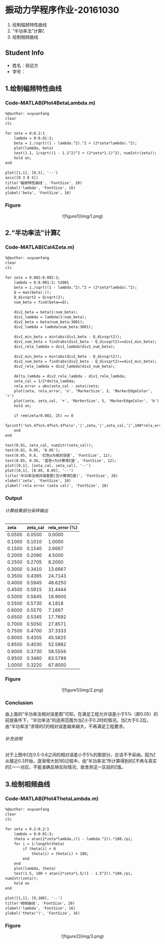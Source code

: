 # 振动力学程序作业-20161030
1. 绘制幅频特性曲线
1.  “半功率法”计算ζ
1.  绘制相频曲线

## Student Info
* 姓名：徐远方
* 学号：

## 1.绘制幅频特性曲线
### Code-MATLAB(Plot4BetaLambda.m)
    %@author: xuyuanfang
    clear
    clc
    
    for zeta = 0:0.2:1
        lambda = 0:0.01:3;
        beta = 1./sqrt((1 - lambda.^2).^2 + (2*zeta*lambda).^2);
        plot(lambda, beta)
        text(1.1, 1/sqrt((1 - 1.1^2)^2 + (2*zeta*1.1)^2), num2str(zeta));
        hold on;
    end
    
    plot([1,1], [0,5], '--')
    axis([0 3 0 5])
    title('幅频特性曲线', 'FontSize', 20)
    xlabel('lambda', 'FontSize', 16)
    ylabel('beta', 'FontSize', 16)

### Figure
<center>
![figure1](img/1.png)
</center>

## 2.“半功率法”计算ζ
### Code-MATLAB(Cal4Zeta.m)
    %@author: xuyuanfang
    clear 
    clc
    
    for zeta = 0.002:0.002:1;
        lambda = 0:0.001:3; %3001
        beta = 1./sqrt((1 - lambda.^2).^2 + (2*zeta*lambda).^2);
        Q = max(beta(:));
        Q_divsqrt2 = Q/sqrt(2);
        num_beta = find(beta==Q);
    
        div1_beta = beta(1:num_beta);
        div1_lambda = lambda(1:num_beta);
        div2_beta = beta(num_beta:3001);
        div2_lambda = lambda(num_beta:3001);
    
        div1_min_beta = min(abs(div1_beta - Q_divsqrt2));
        div1_num_beta = find(abs(div1_beta - Q_divsqrt2)==div1_min_beta);
        div1_rele_lambda = div1_lambda(div1_num_beta);
    
        div2_min_beta = min(abs(div2_beta - Q_divsqrt2));
        div2_num_beta = find(abs(div2_beta - Q_divsqrt2)==div2_min_beta);
        div2_rele_lambda = div2_lambda(div2_num_beta);
    
        delta_lambda = div2_rele_lambda - div1_rele_lambda;
        zeta_cal = 1/2*delta_lambda;
        rela_error = abs(zeta_cal - zeta)/zeta;
        plot(zeta, rela_error, 'o', 'MarkerSize', 3, 'MarkerEdgeColor', 'r')
        plot(zeta, zeta_cal, '+', 'MarkerSize', 5, 'MarkerEdgeColor', 'b')
        hold on;
    
        if rem(zeta/0.002, 25) == 0
            fprintf('%s%.4f%s%.4f%s%.4f%s\n','|',zeta,'|',zeta_cal,'|',100*rela_error,'|');
        end
    end
    
    text(0.01, zeta_cal, num2str(zeta_cal));
    text(0.01, 0.05, '0.05');
    text(0.05, 0.6, '红色o为相对误差', 'FontSize', 12);
    text(0.05, 0.56, '蓝色+为计算得ζ值', 'FontSize', 12);
    plot([0,1], [zeta_cal, zeta_cal], '--')
    plot([0,1], [0.05, 0.05], '--')
    title('半功率法相对误差图(含计算得ζ值)', 'FontSize', 20)
    xlabel('zeta', 'FontSize', 16)
    ylabel('rela error (zeta cal)', 'FontSize', 16)

### Output
###### 计算结果部分采样输出
| zeta | zeta_cal | rela_error (%) |
| :------- | :-------| :-------|
| 0.0500 | 0.0500 | 0.0000 |
| 0.1000 | 0.1010 | 1.0000 |
| 0.1500 | 0.1540 | 2.6667 |
| 0.2000 | 0.2090 | 4.5000 |
| 0.2500 | 0.2705 | 8.2000 |
| 0.3000 | 0.3410 | 13.6667 |
| 0.3500 | 0.4365 | 24.7143 |
| 0.4000 | 0.5945 | 48.6250 |
| 0.4500 | 0.5915 | 31.4444 |
| 0.5000 | 0.5845 | 16.9000 |
| 0.5500 | 0.5730 | 4.1818 |
| 0.6000 | 0.5570 | 7.1667 |
| 0.6500 | 0.5345 | 17.7692 |
| 0.7000 | 0.5050 | 27.8571 |
| 0.7500 | 0.4700 | 37.3333 |
| 0.8000 | 0.4355 | 45.5625 |
| 0.8500 | 0.4030 | 52.5882 |
| 0.9000 | 0.3730 | 58.5556 |
| 0.9500 | 0.3460 | 63.5789 |
| 1.0000 | 0.3220 | 67.8000 |

### Figure
<center>
![figure1](img/2.png)
</center>

### Conclusion
由上面的“半功率法相对误差图”可知，在满足工程允许误差小于5%（即0.05）的前提条件下，“半功率法”的适用范围为当ζ小于0.2时的情况。当ζ大于0.2后，由“半功率法”求得的ζ的相对误差越来越大，不再满足工程要求。
###### 补充说明
对于上图中ζ在0.5-0.6之间的相对误差小于5%的那部分，应该不予采纳。因为ζ从接近0.3开始，逐渐增大到1的过程中，由“半功率法”所计算得到的ζ不再与真实的ζ一一对应，不能准确反映实际情况，故舍弃这一区段的ζ值。

## 3.绘制相频曲线
### Code-MATLAB(Plot4ThetaLambda.m)
    %@author: xuyuanfang
    clear
    clc
    
    for zeta = 0.2:0.2:1
        lambda = 0:0.01:3;
        theta = atan(2*zeta*lambda./(1 - lambda.^2)).*180./pi;
        for i = 1:length(theta)
            if theta(i) < 0
                theta(i) = theta(i) + 180;
            end
        end
        plot(lambda, theta)
        text(1.5, 180 + atan(2*zeta*1.5/(1 - 1.5^2)).*180./pi, num2str(zeta));
        hold on
    end
    
    plot([1,1], [0,180], '--')
    title('相频曲线', 'FontSize', 20)
    xlabel('lambda', 'FontSize', 16)
    ylabel('theta(°)', 'FontSize', 16)

### Figure
<center>
![figure2](img/3.png)
</center>
